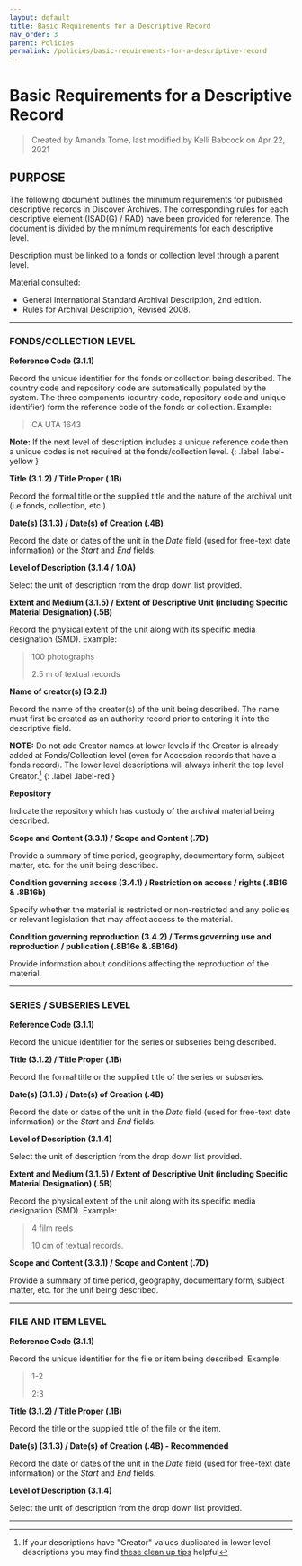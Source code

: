```yaml
---
layout: default
title: Basic Requirements for a Descriptive Record 
nav_order: 3
parent: Policies
permalink: /policies/basic-requirements-for-a-descriptive-record
---
```


# Basic Requirements for a Descriptive Record

> Created by Amanda Tome, last modified by Kelli Babcock on Apr 22, 2021

## PURPOSE

The following document outlines the minimum requirements for published descriptive records in Discover Archives. The corresponding rules for each descriptive element (ISAD(G) / RAD) have been provided for reference. The document is divided by the minimum requirements for each descriptive level.

Description must be linked to a fonds or collection level through a parent level.

Material consulted:
* General International Standard Archival Description, 2nd edition.
* Rules for Archival Description, Revised 2008.

---

### FONDS/COLLECTION LEVEL

**Reference Code (3.1.1)**

Record the unique identifier for the fonds or collection being described. The country code and repository code are automatically populated by the system. The three components (country code, repository code and unique identifier) form the reference code of the fonds or collection. Example: 
> CA UTA 1643

**Note:** If the next level of description includes a unique reference code then a unique codes is not required at the fonds/collection level.
{: .label .label-yellow }

**Title (3.1.2) / Title Proper (.1B)**

Record the formal title or the supplied title and the nature of the archival unit (i.e fonds, collection, etc.)

**Date(s) (3.1.3) / Date(s) of Creation (.4B)**

Record the date or dates of the unit in the _Date_ field (used for free-text date information) or the _Start_ and _End_ fields.

**Level of Description (3.1.4 / 1.0A)**

Select the unit of description from the drop down list provided.

**Extent and Medium (3.1.5) / Extent of Descriptive Unit (including Specific Material Designation) (.5B)**

Record the physical extent of the unit along with its specific media designation (SMD). Example:
> 100 photographs
>
> 2.5 m of textual records

**Name of creator(s) (3.2.1)**

Record the name of the creator(s) of the unit being described. The name must first be created as an authority record prior to entering it into the descriptive field.

**NOTE:** Do not add Creator names at lower levels if the Creator is already added at Fonds/Collection level (even for Accession records that have a fonds record). The lower level descriptions will always inherit the top level Creator.[^1]
{: .label .label-red } 

**Repository**

Indicate the repository which has custody of the archival material being described.

**Scope and Content (3.3.1) / Scope and Content (.7D)**

Provide a summary of time period, geography, documentary form, subject matter, etc. for the unit being described.

**Condition governing access (3.4.1) / Restriction on access / rights (.8B16 & .8B16b)**

Specify whether the material is restricted or non-restricted and any policies or relevant legislation that may affect access to the material.

**Condition governing reproduction (3.4.2) / Terms governing use and reproduction / publication (.8B16e & .8B16d)**

Provide information about conditions affecting the reproduction of the material.

---

### SERIES / SUBSERIES LEVEL

**Reference Code (3.1.1)**

Record the unique identifier for the series or subseries being described.

**Title (3.1.2) / Title Proper (.1B)**

Record the formal title or the supplied title of the series or subseries.

**Date(s) (3.1.3) / Date(s) of Creation (.4B)**

Record the date or dates of the unit in the _Date_ field (used for free-text date information) or the _Start_ and _End_ fields.

**Level of Description (3.1.4)**

Select the unit of description from the drop down list provided.

**Extent and Medium (3.1.5) / Extent of Descriptive Unit (including Specific Material Designation) (.5B)**

Record the physical extent of the unit along with its specific media designation (SMD). Example:
> 4 film reels
>
> 10 cm of textual records.

**Scope and Content (3.3.1) / Scope and Content (.7D)**

Provide a summary of time period, geography, documentary form, subject matter, etc. for the unit being described.

---

### FILE AND ITEM LEVEL

**Reference Code (3.1.1)**

Record the unique identifier for the file or item being described. Example:
> 1-2
>
> 2:3

**Title (3.1.2) / Title Proper (.1B)**

Record the title or the supplied title of the file or the item.

**Date(s) (3.1.3) / Date(s) of Creation (.4B) - Recommended**

Record the date or dates of the unit in the _Date_ field (used for free-text date information) or the _Start_ and _End_ fields.

**Level of Description (3.1.4)**

Select the unit of description from the drop down list provided.

---

[^1]: If your descriptions have "Creator" values duplicated in lower level descriptions you may find [these clean up tips](https://docs.google.com/presentation/d/10050mDucM5xJO_RuPS7SzfXY7rmSmXryIGm1x7Mtd0c/edit?usp=sharing) helpful
